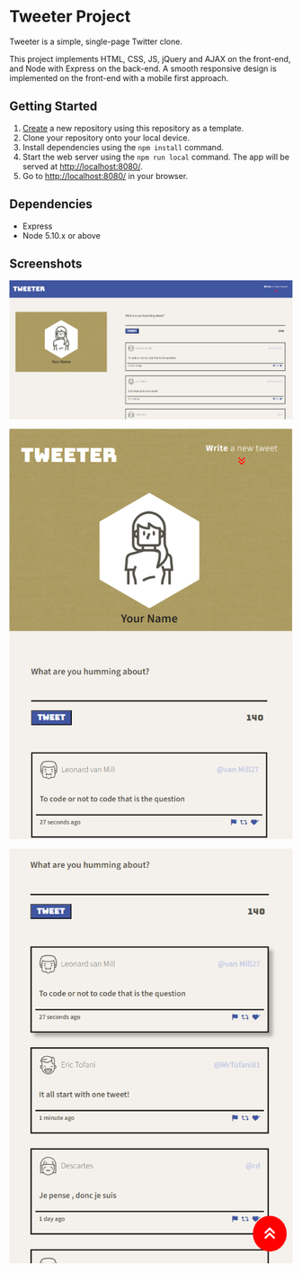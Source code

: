 # Tweeter Project

Tweeter is a simple, single-page Twitter clone.

This project implements HTML, CSS, JS, jQuery and AJAX on the front-end, and Node with Express on the back-end. A smooth responsive design is implemented on the front-end with a mobile first approach.

## Getting Started

1. [Create](https://docs.github.com/en/repositories/creating-and-managing-repositories/creating-a-repository-from-a-template) a new repository using this repository as a template.
2. Clone your repository onto your local device.
3. Install dependencies using the `npm install` command.
4. Start the web server using the `npm run local` command. The app will be served at <http://localhost:8080/>.
5. Go to <http://localhost:8080/> in your browser.

## Dependencies

- Express
- Node 5.10.x or above

## Screenshots

!["Screenshot of desktop layout"](https://github.com/ascotlan/my-tweeter/blob/master/docs/desktop.png)

!["Screenshot of tablet layout"](https://github.com/ascotlan/my-tweeter/blob/master/docs/tablet.png)

!["Screenshot in tablet view, scrolling through the tweets"](https://github.com/ascotlan/my-tweeter/blob/master/docs/tablet-scroll.png)
